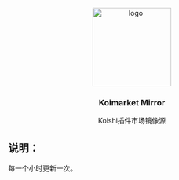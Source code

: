 <!-- PROJECT LOGO -->

<br />
<div align="center">
  <a href="https://github.com/initialencounter/mykoishi">
    <a href="https://koishi.chat/" target="_blank">
    <img width="160" src="https://koishi.chat/logo.png" alt="logo">
  </a>
  </a>

<h3 align="center">Koimarket Mirror</h3>

<p align="center">
    Koishi插件市场镜像源
  </p>
</div>

## 说明：
每一个小时更新一次。
